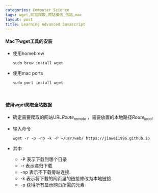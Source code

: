 ```yaml
---
categories: Computer_Science
tags: wget,网站爬取,网站模仿,仿站,mac
layout: post
title: Learning Advanced Javascript
---
```

#### Mac下wget工具的安装

- 使用homebrew

  ```shell
  sudo brew install wget
  ```

- 使用mac ports

  ```shell
  sudo port install wget
  ```

  ​

#### 使用wget爬取全站数据

- 确定需要爬取的网站URL$Route_{remote}$ ，需要放置的本地路径$Route_{local}$

- 输入命令

  ```shell
  wget -r -p -np -k -P ~/usr/web/ https://jiawei1996.github.io
  ```

- 其中

  - -P 表示下载到哪个目录
  - -r 表示递归下载
  - -np 表示不下载旁站连接.
  - -k 表示将下载的网页里的链接修改为本地链接.
  - -p 获得所有显示网页所需的元素